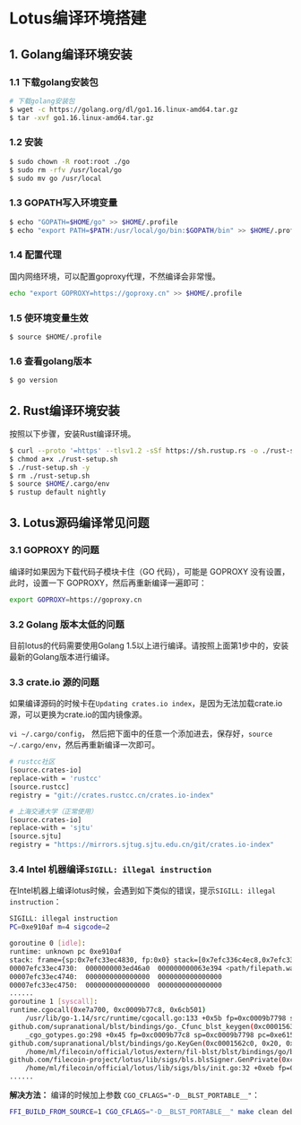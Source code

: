 # Lotus编译环境搭建

## 1. Golang编译环境安装

### 1.1 下载golang安装包
```sh
# 下载golang安装包
$ wget -c https://golang.org/dl/go1.16.linux-amd64.tar.gz
$ tar -xvf go1.16.linux-amd64.tar.gz
```

### 1.2 安装
```sh
$ sudo chown -R root:root ./go
$ sudo rm -rfv /usr/local/go
$ sudo mv go /usr/local
```

### 1.3 GOPATH写入环境变量
```sh
$ echo "GOPATH=$HOME/go" >> $HOME/.profile
$ echo "export PATH=$PATH:/usr/local/go/bin:$GOPATH/bin" >> $HOME/.profile
```

### 1.4 配置代理
国内网络环境，可以配置goproxy代理，不然编译会非常慢。
```sh
echo "export GOPROXY=https://goproxy.cn" >> $HOME/.profile
```

### 1.5 使环境变量生效
```
$ source $HOME/.profile
```

### 1.6 查看golang版本
```sh
$ go version
```

## 2. Rust编译环境安装
按照以下步骤，安装Rust编译环境。
```sh
$ curl --proto '=https' --tlsv1.2 -sSf https://sh.rustup.rs -o ./rust-setup.sh
$ chmod a+x ./rust-setup.sh
$ ./rust-setup.sh -y 
$ rm ./rust-setup.sh
$ source $HOME/.cargo/env
$ rustup default nightly
```

## 3. Lotus源码编译常见问题

### 3.1 GOPROXY 的问题
编译时如果因为下载代码子模块卡住（GO 代码），可能是 GOPROXY 没有设置，此时，设置一下 GOPROXY，然后再重新编译一遍即可：

```sh
export GOPROXY=https://goproxy.cn
```

### 3.2 Golang 版本太低的问题
目前lotus的代码需要使用Golang 1.5以上进行编译。请按照上面第1步中的，安装最新的Golang版本进行编译。

### 3.3 crate.io 源的问题
如果编译源码的时候卡在`Updating crates.io index`，是因为无法加载crate.io源，可以更换为crate.io的国内镜像源。

`vi ~/.cargo/config`， 然后把下面中的任意一个添加进去，保存好，`source ~/.cargo/env`，然后再重新编译一次即可。

```sh
# rustcc社区
[source.crates-io]
replace-with = 'rustcc'
[source.rustcc]
registry = "git://crates.rustcc.cn/crates.io-index"

# 上海交通大学（正常使用）
[source.crates-io]
replace-with = 'sjtu'
[source.sjtu]
registry = "https://mirrors.sjtug.sjtu.edu.cn/git/crates.io-index"
```

### 3.4  Intel 机器编译`SIGILL: illegal instruction`
在Intel机器上编译lotus时候，会遇到如下类似的错误，提示`SIGILL: illegal instruction`：
```sh
SIGILL: illegal instruction
PC=0xe910af m=4 sigcode=2

goroutine 0 [idle]:
runtime: unknown pc 0xe910af
stack: frame={sp:0x7efc33ec4830, fp:0x0} stack=[0x7efc336c4ec8,0x7efc33ec4ac8)
00007efc33ec4730:  0000000003ed46a0  000000000063e394 <path/filepath.walkSymlinks+660> 
00007efc33ec4740:  0000000000000000  0000000000000000 
00007efc33ec4750:  0000000000000000  0000000000000000 
......
goroutine 1 [syscall]:
runtime.cgocall(0xe7a700, 0xc0009b77c8, 0x6cb501)
	/usr/lib/go-1.14/src/runtime/cgocall.go:133 +0x5b fp=0xc0009b7798 sp=0xc0009b7760 pc=0x51b75b
github.com/supranational/blst/bindings/go._Cfunc_blst_keygen(0xc000156320, 0xc0001562c0, 0x20, 0x0, 0x0)
	_cgo_gotypes.go:298 +0x45 fp=0xc0009b77c8 sp=0xc0009b7798 pc=0xe61505
github.com/supranational/blst/bindings/go.KeyGen(0xc0001562c0, 0x20, 0x20, 0x0, 0x0, 0x0, 0x6882897a)
	/home/ml/filecoin/official/lotus/extern/fil-blst/blst/bindings/go/blst.go:79 +0x96 fp=0xc0009b7808 sp=0xc0009b77c8 pc=0xe63596
github.com/filecoin-project/lotus/lib/sigs/bls.blsSigner.GenPrivate(0xc000542468, 0xc39cc8db33e69201, 0xc300000000000008, 0x0, 0xc000542460)
	/home/ml/filecoin/official/lotus/lib/sigs/bls/init.go:32 +0xeb fp=0xc0009b7868 sp=0xc0009b7808 pc=0xe6c98b
......
```
**解决方法：** 编译的时候加上参数 `CGO_CFLAGS="-D__BLST_PORTABLE__"`：

```sh
FFI_BUILD_FROM_SOURCE=1 CGO_CFLAGS="-D__BLST_PORTABLE__" make clean debug
```